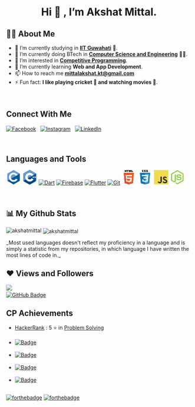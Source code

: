 <h1 align="center"> Hi 👋 , I’m Akshat Mittal.</h1>

## 👨‍🎓 About Me
- 🔭 I’m currently studying in **[IIT Guwahati](https://www.iitg.ac.in/)** 🏫.
- 🌱 I’m currently doing BTech in **[Computer Science and Engineering](https://www.iitg.ac.in/cse/)** 👨‍💻.
- 👀 I’m interested in **[Competitive Programming](#cp-achievements)**.
- 🌱 I’m currently learning **Web and App Development**.
- 📫 How to reach me **mittalakshat.kt@gmail.com**
- ⚡ Fun fact: **I like playing cricket 🏏 and watching movies 🍿**.
<br>

## Connect With Me
<p><a href = "https://www.facebook.com/akshat.mittal.942" target="blank"><img align="center" src="https://raw.githubusercontent.com/rahuldkjain/github-profile-readme-generator/22064237dce9d9052582c108ace3c161b646dfd9/src/images/icons/Social/facebook.svg" alt="Facebook" height="40" width="40"/></a>
&nbsp;
<a href="https://www.instagram.com/akshat___mittal" target="blank"><img align="center" src="https://raw.githubusercontent.com/rahuldkjain/github-profile-readme-generator/22064237dce9d9052582c108ace3c161b646dfd9/src/images/icons/Social/instagram.svg" alt="Instagram" height="40" width="40"/></a>
&nbsp;
<a href="https://www.linkedin.com/in/akshat-mittal-108044233" target="blank"><img align="center" src="https://raw.githubusercontent.com/rahuldkjain/github-profile-readme-generator/22064237dce9d9052582c108ace3c161b646dfd9/src/images/icons/Social/linked-in-alt.svg" alt="LinkedIn" height="40" width="40" /></a></p>
<br>

## Languages and Tools
<p><a href="https://www.cprogramming.com/" target="_blank"> <img src="https://raw.githubusercontent.com/devicons/devicon/master/icons/c/c-original.svg" alt="C" width="40" height="40"/></a>
<a href="https://www.w3schools.com/cpp/" target="_blank"> <img src="https://raw.githubusercontent.com/devicons/devicon/master/icons/cplusplus/cplusplus-original.svg" alt="C++" width="40" height="40"/></a>
<a href="https://dart.dev" target="_blank"> <img src="https://www.vectorlogo.zone/logos/dartlang/dartlang-icon.svg" alt="Dart" width="40" height="40"/></a>
<a href="https://firebase.google.com/" target="_blank"> <img src="https://www.vectorlogo.zone/logos/firebase/firebase-icon.svg" alt="Firebase" width="40" height="40"/></a>
<a href="https://flutter.dev" target="_blank"> <img src="https://www.vectorlogo.zone/logos/flutterio/flutterio-icon.svg" alt="Flutter" width="40" height="40"/></a>
<a href="https://git-scm.com/" target="_blank"> <img src="https://www.vectorlogo.zone/logos/git-scm/git-scm-icon.svg" alt="Git" width="40" height="40"/></a>
<a href="https://www.w3.org/html/" target="_blank"> <img src="https://raw.githubusercontent.com/devicons/devicon/master/icons/html5/html5-original-wordmark.svg" alt="HTML5" width="40" height="40"/></a>
<a href="https://www.w3schools.com/css/" target="_blank"> <img src="https://raw.githubusercontent.com/devicons/devicon/master/icons/css3/css3-original-wordmark.svg" alt="CSS3" width="40" height="40"/></a>
<a href="https://developer.mozilla.org/en-US/docs/Web/JavaScript" target="_blank"> <img src="https://raw.githubusercontent.com/devicons/devicon/master/icons/javascript/javascript-original.svg" alt="Javascript" width="40" height="40"/></a>
<a href="https://nodejs.org/en" target="_blank"> <img src="https://raw.githubusercontent.com/devicons/devicon/master/icons/nodejs/nodejs-original.svg" alt="Javascript" width="40" height="40"/></a></p>
<br>

## 📊 My Github Stats
<p><img align="left" src="https://github-readme-stats.vercel.app/api/top-langs?username=akshatmittal2002&show_icons=true&locale=en" alt="akshatmittal"/></p>
<p>&nbsp;<img align="center" src="https://github-readme-stats.vercel.app/api?username=akshatmittal2002&show_icons=true&locale=en" alt="akshatmittal"/></p>
_Most used languages doesn't reflect my proficiency in a language and is simply a statistic from my repositories, in which language I have written the most lines of code in._
<br>

## ❤ Views and Followers
<img src="https://komarev.com/ghpvc/?username=akshatmittal2002"><br>
<a href="https://github.com/akshatmittal2002?tab=followers"><img src="https://img.shields.io/github/followers/akshatmittal2002?label=Followers&style=social" alt="GitHub Badge"></a>
<br>

## CP Achievements
- [HackerRank](https://www.hackerrank.com/akshatmittal2002) : 5 ⭐ in [Problem Solving](https://www.hackerrank.com/domains/algorithms)<br><br>
- <a href="https://codeforces.com/profile/AkshatMittal2002">![Badge](https://cp-logo.vercel.app/codeforces/AkshatMittal2002?logo=true)</a><br><br>
- <a href="https://leetcode.com/AkshatMittal2002">![Badge](https://cp-logo.vercel.app/leetcode/AkshatMittal2002?logo=true)</a><br><br>
- <a href="https://www.codechef.com/users/akshat_mittal">![Badge](https://cp-logo.vercel.app/codechef/akshat_mittal?logo=true)</a><br><br>
- <a href="https://atcoder.jp/users/akshatmittal2002">![Badge](https://cp-logo.vercel.app/atcoder/akshatmittal2002?logo=true)</a><br><br>

[![forthebadge](https://forthebadge.com/images/badges/built-with-love.svg)](https://forthebadge.com)
[![forthebadge](https://forthebadge.com/images/badges/winter-is-coming.svg)](https://forthebadge.com)